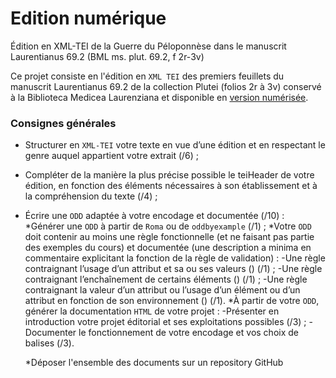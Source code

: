 # Edition numérique
Édition en XML-TEI de la Guerre du Péloponnèse dans le manuscrit Laurentianus 69.2 (BML ms. plut. 69.2, f 2r-3v)

Ce projet consiste en l'édition en `XML TEI` des premiers feuillets du manuscrit Laurentianus 69.2 de la collection Plutei (folios 2r à 3v) conservé à la Biblioteca Medicea Laurenziana et disponible en [version numérisée](http://mss.bmlonline.it/s.aspx?Id=AWOItqraI1A4r7GxMMPB&c=Thucydides#/book).

### Consignes générales

* Structurer en ```XML-TEI``` votre texte en vue d’une édition et en respectant le genre auquel appartient votre extrait (/6) ;

* Compléter de la manière la plus précise possible le teiHeader de votre édition, en fonction des éléments nécessaires à son établissement et à la compréhension du texte (/4) ;

* Écrire une ```ODD``` adaptée à votre encodage et documentée (/10) :
        *Générer une ```ODD``` à partir de ```Roma``` ou de ```oddbyexample``` (/1) ;
        *Votre ```ODD``` doit contenir au moins une règle fonctionnelle (et ne faisant pas partie des exemples du cours) et documentée (une description a minima en commentaire explicitant la fonction de la règle de validation) :
            -Une règle contraignant l’usage d’un attribut et sa ou ses valeurs (<attDef>) (/1) ;
            -Une règle contraignant l’enchaînement de certains éléments (<content>) (/1) ;
            -Une règle contraignant la valeur d’un attribut ou l’usage d’un élément ou d’un attribut en fonction de son environnement (<constraint>) (/1).
        *À partir de votre ```ODD```, générer la documentation ```HTML``` de votre projet :
            -Présenter en introduction votre projet éditorial et ses exploitations possibles (/3) ;
            -Documenter le fonctionnement de votre encodage et vos choix de balises (/3).

    *Déposer l'ensemble des documents sur un repository GitHub
